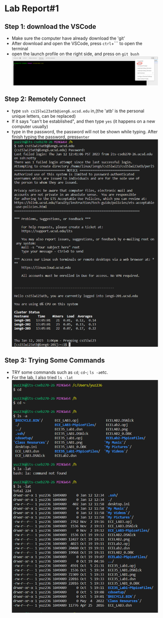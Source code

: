 # Lab Report#1

## Step 1: download the VSCode
* Make sure the computer have already download the 'git'
* After download and open the VSCode, press `ctrl`+``` to open the terminal
* open the launch profile on the right side, and press on `git bush`
![terminal](https://raw.githubusercontent.com/GraceZ08/cse15l-lab-reports/main/lab1/terminal.png)

## Step 2: Remotely Connect
* type `ssh cs15lwi23atb@ieng6.ucsd.edu` in,(the 'atb' is the personal unique letters, can be replaced)
* If it says "can't be established", and then type `yes` (it happens on a new computer usually)
* type in the password, the password will not be shown while typing. After finish typing the password, press`enter`
![remotelyConnection](https://raw.githubusercontent.com/GraceZ08/cse15l-lab-reports/main/lab1/remotelyConnecting.png)

## Step 3: Trying Some Commands
* TRY some commands such as `cd`; `cd~`; `ls -a`etc.
* For the lab, I also tried `ls -lat`
![command](https://raw.githubusercontent.com/GraceZ08/cse15l-lab-reports/main/lab1/commands.png)
